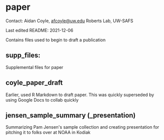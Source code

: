 # paper

Contact: Aidan Coyle, afcoyle@uw.edu
Roberts Lab, UW-SAFS

Last edited README: 2021-12-06

Contains files used to begin to draft a publication

## supp_files:

Supplemental files for paper

## coyle_paper_draft

Earlier, used R Markdown to draft paper. This was quickly superseded by using Google Docs to collab quickly

## jensen_sample_summary (_presentation)

Summarizing Pam Jensen's sample collection and creating presentation for pitching it to folks over at NOAA in Kodiak